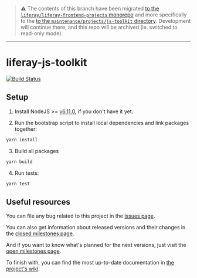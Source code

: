> :warning: The contents of this branch have been migrated [to the `liferay/liferay-frontend-projects` monorepo](https://github.com/liferay/liferay-frontend-projects) and more specifically to the [to the `maintenance/projects/js-toolkit` directory](https://github.com/liferay/liferay-frontend-projects/tree/master/maintenance/projects/js-toolkit). Development will continue there, and this repo will be archived (ie. switched to read-only mode).

---

# liferay-js-toolkit

[![Build Status](https://travis-ci.org/liferay/liferay-js-toolkit.svg?branch=master)](https://travis-ci.org/liferay/liferay-js-toolkit)

## Setup

1. Install NodeJS >= [v6.11.0](http://nodejs.org/dist/v6.11.0/), if you don't
   have it yet.

2. Run the bootstrap script to install local dependencies and link packages
   together:

```sh
yarn install
```

3. Build all packages

```sh
yarn build
```

4. Run tests:

```sh
yarn test
```

## Useful resources

You can file any bug related to this project in the
[issues page](https://github.com/liferay/liferay-js-toolkit/issues).

You can also get information about released versions and their changes in the
[closed milestones page](https://github.com/liferay/liferay-js-toolkit/milestones?state=closed).

And if you want to know what's planned for the next versions, just visit the
[open milestones page](https://github.com/liferay/liferay-js-toolkit/milestones?state=open).

To finish with, you can find the most up-to-date documentation in [the project's wiki](https://github.com/liferay/liferay-js-toolkit/wiki).
